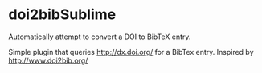doi2bibSublime
==============

Automatically attempt to convert a DOI to BibTeX entry.

Simple plugin that queries http://dx.doi.org/ for a BibTex entry.
Inspired by http://www.doi2bib.org/